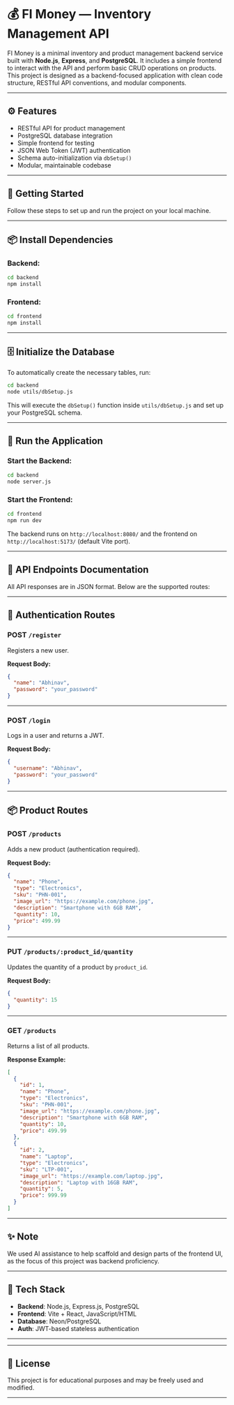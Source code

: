 # 💰 FI Money — Inventory Management API

FI Money is a minimal inventory and product management backend service built with **Node.js**, **Express**, and **PostgreSQL**. It includes a simple frontend to interact with the API and perform basic CRUD operations on products. This project is designed as a backend-focused application with clean code structure, RESTful API conventions, and modular components.

---

## ⚙️ Features

- RESTful API for product management
- PostgreSQL database integration
- Simple frontend for testing
- JSON Web Token (JWT) authentication
- Schema auto-initialization via `dbSetup()`
- Modular, maintainable codebase

---

## 🚀 Getting Started

Follow these steps to set up and run the project on your local machine.

---

## 📦 Install Dependencies

### Backend:

```bash
cd backend
npm install
```

### Frontend:

```bash
cd frontend
npm install
```

---

## 🗄️ Initialize the Database

To automatically create the necessary tables, run:

```bash
cd backend
node utils/dbSetup.js
```

This will execute the `dbSetup()` function inside `utils/dbSetup.js` and set up your PostgreSQL schema.

---

## 🧪 Run the Application

### Start the Backend:

```bash
cd backend
node server.js
```

### Start the Frontend:

```bash
cd frontend
npm run dev
```

The backend runs on `http://localhost:8080/` and the frontend on `http://localhost:5173/` (default Vite port).

---

## 📡 API Endpoints Documentation

All API responses are in JSON format. Below are the supported routes:

---

## 🔐 Authentication Routes

### POST `/register`

Registers a new user.

**Request Body:**

```json
{
  "name": "Abhinav",
  "password": "your_password"
}
```

---

### POST `/login`

Logs in a user and returns a JWT.

**Request Body:**

```json
{
  "username": "Abhinav",
  "password": "your_password"
}
```

---

## 📦 Product Routes

### POST `/products`

Adds a new product (authentication required).

**Request Body:**

```json
{
  "name": "Phone",
  "type": "Electronics",
  "sku": "PHN-001",
  "image_url": "https://example.com/phone.jpg",
  "description": "Smartphone with 6GB RAM",
  "quantity": 10,
  "price": 499.99
}
```

---

### PUT `/products/:product_id/quantity`

Updates the quantity of a product by `product_id`.

**Request Body:**

```json
{
  "quantity": 15
}
```

---

### GET `/products`

Returns a list of all products.

**Response Example:**

```json
[
  {
    "id": 1,
    "name": "Phone",
    "type": "Electronics",
    "sku": "PHN-001",
    "image_url": "https://example.com/phone.jpg",
    "description": "Smartphone with 6GB RAM",
    "quantity": 10,
    "price": 499.99
  },
  {
    "id": 2,
    "name": "Laptop",
    "type": "Electronics",
    "sku": "LTP-001",
    "image_url": "https://example.com/laptop.jpg",
    "description": "Laptop with 16GB RAM",
    "quantity": 5,
    "price": 999.99
  }
]
```

---

## ✨ Note

We used AI assistance to help scaffold and design parts of the frontend UI, as the focus of this project was backend proficiency.

---

## 🧠 Tech Stack

* **Backend**: Node.js, Express.js, PostgreSQL
* **Frontend**: Vite + React, JavaScript/HTML
* **Database**: Neon/PostgreSQL
* **Auth**: JWT-based stateless authentication

---

---

## 📜 License

This project is for educational purposes and may be freely used and modified.

---
